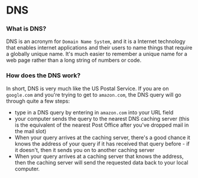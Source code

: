 # DNS

### What is DNS?

DNS is an acronym for `Domain Name System`, and it is a Internet technology that enables internet applications and their users to name things that require a globally unique name. It's much easier to remember a unique name for a web page rather than a long string of numbers or code.

### How does the DNS work?

In short, DNS is very much like the US Postal Service. If you are on `google.com` and you're trying to get to `amazon.com`, the DNS query will go through quite a few steps:
  - type in a DNS query by entering in `amazon.com` into your URL field
  - your computer sends the query to the nearest DNS caching server (this is the equivalent of the nearest Post Office after you've dropped mail in the mail slot)
  - When your query arrives at the caching server, there's a good chance it knows the address of your query if it has received that query before - if it doesn't, then it sends you on to another caching server
  - When your query arrives at a caching server that knows the address, then the caching server will send the requested data back to your local computer.
